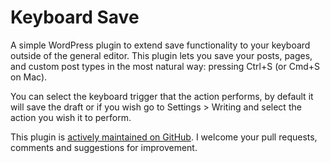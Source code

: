 Keyboard Save
================

A simple WordPress plugin to extend save functionality to your keyboard outside of the general editor. This plugin lets you save your posts, pages, and custom post types in the most natural way: pressing Ctrl+S (or Cmd+S on Mac).

You can select the keyboard trigger that the action performs, by default it will save the draft or if you wish go to Settings > Writing and select the action you wish it to perform.

This plugin is [actively maintained on GitHub](http://codearachnid.github.io/wp-keyboard-save/). I welcome your pull requests, comments and suggestions for improvement.


